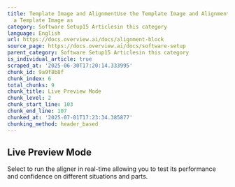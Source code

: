 ```yaml
---
title: Template Image and AlignmentUse the Template Image and Alignment page to capture
  a Template Image as
category: Software Setup15 Articlesin this category
language: English
url: https://docs.overview.ai/docs/alignment-block
source_page: https://docs.overview.ai/docs/software-setup
parent_category: Software Setup15 Articlesin this category
is_individual_article: true
scraped_at: '2025-06-30T17:20:14.333995'
chunk_id: 9a9f8b8f
chunk_index: 6
total_chunks: 9
chunk_title: Live Preview Mode
chunk_level: 2
chunk_start_line: 103
chunk_end_line: 107
chunked_at: '2025-07-01T17:23:34.385877'
chunking_method: header_based
---
```


## Live Preview Mode

Select to run the aligner in real-time allowing you to test its performance and confidence on different situations and parts.
